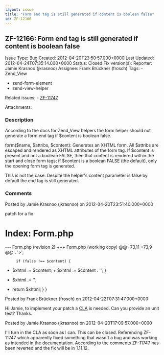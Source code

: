 ```yaml
---
layout: issue
title: "Form end tag is still generated if content is boolean false"
id: ZF-12166
---
```


ZF-12166: Form end tag is still generated if content is boolean false
---------------------------------------------------------------------

 Issue Type: Bug Created: 2012-04-20T23:50:57.000+0000 Last Updated: 2012-04-24T07:35:14.000+0000 Status: Closed Fix version(s): 
 Reporter:  Jamie Krasnoo (jkrasnoo)  Assignee:  Frank Brückner (frosch)  Tags: - Zend\_View
- zend-form-element
- zend-view-helper
 
 Related issues: - [ZF-11747](/issues/browse/ZF-11747)
 
 Attachments: 
### Description

According to the docs for Zend\_View helpers the form helper should not generate a form end tag if $content is boolean false.

form($name, $attribs, $content): Generates an XHTML form. All $attribs are escaped and rendered as XHTML attributes of the form tag. If $content is present and not a boolean FALSE, then that content is rendered within the start and close form tags; if $content is a boolean FALSE (the default), only the opening form tag is generated.

This is not the case. Despite the helper's content parameter is false by default the end tag is still generated.

 

 

### Comments

Posted by Jamie Krasnoo (jkrasnoo) on 2012-04-20T23:51:40.000+0000

patch for a fix

Index: Form.php
===============

--- Form.php (revision 2) +++ Form.php (working copy) @@ -73,11 +73,9 @@ . '>';

 
         if (false !== $content) {


- $xhtml .= $content; + $xhtml .= $content . ''; }

- $xhtml .= '';
- return $xhtml; } }
 


 

Posted by Frank Brückner (frosch) on 2012-04-22T07:31:47.000+0000

Hi Jamie, to implement your patch a [CLA](http://framework.zend.com/cla) is needed. Can you provide an unit test? Thanks.

 

 

Posted by Jamie Krasnoo (jkrasnoo) on 2012-04-23T17:09:57.000+0000

I'll turn in the CLA as soon as I can. This can be closed. Referencing ZF-11747 which apparently fixed something that wasn't a bug and was working as intended in the documentation. According to the comments ZF-11747 has been reverted and the fix will be in 1.11.12.

 

 